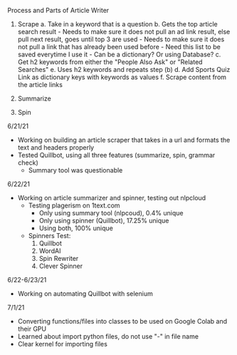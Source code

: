 Process and Parts of Article Writer
1. Scrape
    a. Take in a keyword that is a question
    b. Gets the top article search result
        - Needs to make sure it does not pull an ad link result, else pull next result, goes until top 3 are used
        - Needs to make sure it does not pull a link that has already been used before
            - Need this list to be saved everytime I use it
            - Can be a dictionary? Or using Database?
    c. Get h2 keywords from either the "People Also Ask" or "Related Searches"
    e. Uses h2 keywords and repeats step (b)
    d. Add Sports Quiz Link as dictionary keys with keywords as values
    f. Scrape content from the article links

2. Summarize

3. Spin

6/21/21
- Working on building an article scraper that takes in a url and formats the text and headers properly
- Tested Quillbot, using all three features (summarize, spin, grammar check)
    - Summary tool was questionable

6/22/21
- Working on article summarizer and spinner, testing out nlpcloud
    - Testing plagerism on 1text.com
        - Only using summary tool (nlpcoud), 0.4% unique
        - Only using spinner (Quillbot), 17.25% unique
        - Using both, 100% unique
    - Spinners Test:
        1. Quillbot
        2. WordAI
        3. Spin Rewriter
        4. Clever Spinner

6/22-6/23/21
- Working on automating Quillbot with selenium

7/1/21
- Converting functions/files into classes to be used on Google Colab and their GPU
- Learned about import python files, do not use "-" in file name
- Clear kernel for importing files 